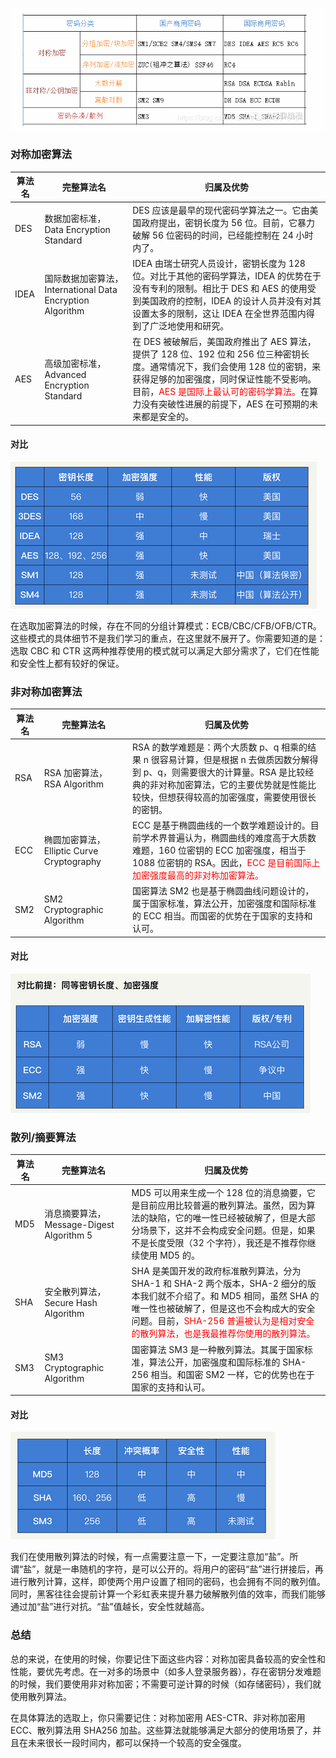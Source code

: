 ![image-20200902101207811](安全算法.assets/image-20200902101207811.png)

### 对称加密算法

| 算法名 | 完整算法名                                                | 归属及优势                                                   |
| ------ | --------------------------------------------------------- | ------------------------------------------------------------ |
| DES    | 数据加密标准，Data Encryption Standard                    | DES 应该是最早的现代密码学算法之一。它由美国政府提出，密钥长度为 56 位。目前，它暴力破解 56 位密码的时间，已经能控制在 24 小时内了。 |
| IDEA   | 国际数据加密算法，International Data Encryption Algorithm | IDEA 由瑞士研究人员设计，密钥长度为 128 位。对比于其他的密码学算法，IDEA 的优势在于没有专利的限制。相比于 DES 和 AES 的使用受到美国政府的控制，IDEA  的设计人员并没有对其设置太多的限制，这让 IDEA 在全世界范围内得到了广泛地使用和研究。 |
| AES    | 高级加密标准，Advanced  Encryption  Standard              | 在 DES 被破解后，美国政府推出了 AES  算法，提供了 128 位、192 位和 256 位三种密钥长度。通常情况下，我们会使用 128  位的密钥，来获得足够的加密强度，同时保证性能不受影响。目前，<font style="color:red">AES 是国际上最认可的密码学算法。</font>在算力没有突破性进展的前提下，AES  在可预期的未来都是安全的。 |

#### 对比

![image-20200901174003656](安全算法.assets/image-20200901174003656.png)

在选取加密算法的时候，存在不同的分组计算模式：ECB/CBC/CFB/OFB/CTR。这些模式的具体细节不是我们学习的重点，在这里就不展开了。你需要知道的是：选取 CBC 和 CTR 这两种推荐使用的模式就可以满足大部分需求了，它们在性能和安全性上都有较好的保证。



### 非对称加密算法

| 算法名 | 完整算法名                                | 归属及优势                                                   |
| ------ | ----------------------------------------- | ------------------------------------------------------------ |
| RSA    | RSA 加密算法，RSA Algorithm               | RSA 的数学难题是：两个大质数 p、q 相乘的结果 n 很容易计算，但是根据 n 去做质因数分解得到 p、q，则需要很大的计算量。RSA 是比较经典的非对称加密算法，它的主要优势就是性能比较快，但想获得较高的加密强度，需要使用很长的密钥。 |
| ECC    | 椭圆加密算法，Elliptic Curve Cryptography | ECC 是基于椭圆曲线的一个数学难题设计的。目前学术界普遍认为，椭圆曲线的难度高于大质数难题，160 位密钥的 ECC 加密强度，相当于 1088 位密钥的 RSA。因此，<font style="color:red">ECC 是目前国际上加密强度最高的非对称加密算法。</font> |
| SM2    | SM2 Cryptographic Algorithm               | 国密算法 SM2 也是基于椭圆曲线问题设计的，属于国家标准，算法公开，加密强度和国际标准的 ECC 相当。而国密的优势在于国家的支持和认可。 |

#### 对比

![image-20200901174427324](安全算法.assets/image-20200901174427324.png)



### 散列/摘要算法

| 算法名 | 完整算法名                               | 归属及优势                                                   |
| ------ | ---------------------------------------- | ------------------------------------------------------------ |
| MD5    | 消息摘要算法，Message-Digest Algorithm 5 | MD5 可以用来生成一个 128  位的消息摘要，它是目前应用比较普遍的散列算法。虽然，因为算法的缺陷，它的唯一性已经被破解了，但是大部分场景下，这并不会构成安全问题。但是，如果不是长度受限（32 个字符），我还是不推荐你继续使用 MD5 的。 |
| SHA    | 安全散列算法，Secure Hash Algorithm      | SHA 是美国开发的政府标准散列算法，分为  SHA-1 和 SHA-2 两个版本，SHA-2 细分的版本我们就不介绍了。和 MD5 相同，虽然 SHA  的唯一性也被破解了，但是这也不会构成大的安全问题。目前，<font style="color:red">SHA-256 普遍被认为是相对安全的散列算法，也是我最推荐你使用的散列算法。</font> |
| SM3    | SM3 Cryptographic Algorithm              | 国密算法 SM3 是一种散列算法。其属于国家标准，算法公开，加密强度和国际标准的 SHA-256 相当。和国密 SM2 一样，它的优势也在于国家的支持和认可。 |

#### 对比

![image-20200901174621386](安全算法.assets/image-20200901174621386.png)

我们在使用散列算法的时候，有一点需要注意一下，一定要注意加“盐”。所谓“盐”，就是一串随机的字符，是可以公开的。将用户的密码“盐”进行拼接后，再进行散列计算，这样，即使两个用户设置了相同的密码，也会拥有不同的散列值。同时，黑客往往会提前计算一个彩虹表来提升暴力破解散列值的效率，而我们能够通过加“盐”进行对抗。“盐”值越长，安全性就越高。



### 总结

总的来说，在使用的时候，你要记住下面这些内容：对称加密具备较高的安全性和性能，要优先考虑。在一对多的场景中（如多人登录服务器），存在密钥分发难题的时候，我们要使用非对称加密；不需要可逆计算的时候（如存储密码），我们就使用散列算法。

在具体算法的选取上，你只需要记住：对称加密用 AES-CTR、非对称加密用 ECC、散列算法用 SHA256 加盐。这些算法就能够满足大部分的使用场景了，并且在未来很长一段时间内，都可以保持一个较高的安全强度。